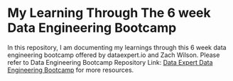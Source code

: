 # My Learning Through The 6 week Data Engineering Bootcamp
In this repository, I am documenting my learnings through this 6 week data engineering bootcamp offered by dataexpert.io and Zach Wilson.
Please refer to Data Engineering Bootcamp Repository Link: [Data Expert Data Engineering Bootcamp](https://github.com/DataExpert-io/data-engineer-handbook) for more resources.
